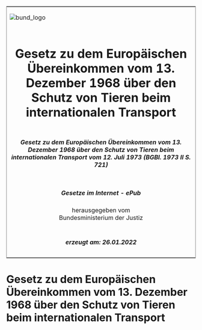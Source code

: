 <span id="DECKBLATT.html"></span>

<table border="0" frame="border" width="100%">

<tr valign="top">

<td align="left">

![bund\_logo](BfJ_2021_Web_de_de.gif)

</td>

<td align="right">

 

</td>

</tr>

<tr align="center" valign="middle">

<td colspan="2">

# Gesetz zu dem Europäischen Übereinkommen vom 13. Dezember 1968 über den Schutz von Tieren beim internationalen Transport

</td>

</tr>

<tr align="center" valign="middle">

<td colspan="2">

##### Gesetz zu dem Europäischen Übereinkommen vom 13. Dezember 1968 über den Schutz von Tieren beim internationalen Transport vom 12. Juli 1973 (BGBl. 1973 II S. 721)

</td>

</tr>

<tr align="center" valign="middle">

<td colspan="2">

  
  

##### Gesetze im Internet - ePub  
  
herausgegeben vom  
Bundesministerium der Justiz

</td>

</tr>

<tr align="center" valign="bottom">

<td colspan="2">

  
  

##### erzeugt am: 26.01.2022

</td>

</tr>

</table>

<span id="BJNR207210973.html"></span>

# Gesetz zu dem Europäischen Übereinkommen vom 13. Dezember 1968 über den Schutz von Tieren beim internationalen Transport
